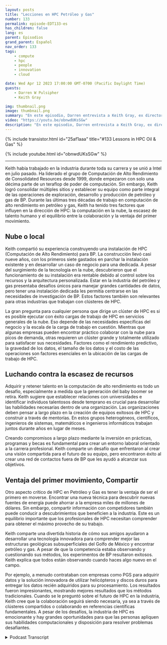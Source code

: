 ```yaml
---
layout: posts
title: "Lecciones en HPC Petróleo y Gas"
number: 133
permalink: episode-EDT133-es
has_children: false
lang: es
parent: Episodios
grand_parent: Español
nav_order: 133
tags:
    - compute
    - hpc
    - people
    - innovation
    - cloud

date: Wed Apr 12 2023 17:00:00 GMT-0700 (Pacific Daylight Time)
guests:
    - Darren W Pulsipher
    - Keith Gray

img: thumbnail.png
image: thumbnail.png
summary: "En este episodio, Darren entrevista a Keith Gray, ex director de computación de alto rendimiento en British Petroleum. Con más de 30 años de experiencia en la gestión de centros de HPC, Keith brinda una gran perspectiva sobre los desafíos, las mejores prácticas y el futuro de la computación de alto rendimiento."
video: "https://youtu.be/obnwdUKsSGw"
description: "En este episodio, Darren entrevista a Keith Gray, ex director de computación de alto rendimiento en British Petroleum. Con más de 30 años de experiencia en la gestión de centros de HPC, Keith brinda una gran perspectiva sobre los desafíos, las mejores prácticas y el futuro de la computación de alto rendimiento."
---
```


<div>
{% include transistor.html id="25af1aaa" title="#133 Lessons in HPC Oil & Gas" %}

{% include youtube.html id="obnwdUKsSGw" %}
</div>

---

Keith había trabajado en la industria durante toda su carrera y se unió a Intel en julio pasado. Ha liderado el grupo de Computación de Alto Rendimiento de Consolidated Resources desde 1999, donde empezaron con solo una décima parte de un teraflop de poder de computación. Sin embargo, Keith logró consolidar múltiples sitios y establecer su equipo como parte integral de las operaciones de exploración, desarrollo y producción de petróleo y gas de BP. Durante las últimas tres décadas de trabajo en computación de alto rendimiento en petróleo y gas, Keith ha tenido tres factores que influyen en la dirección de HPC: la computación en la nube, la escasez de talento humano y el equilibrio entre la colaboración y la ventaja del primer movimiento.

## Nube o local

Keith compartió su experiencia construyendo una instalación de HPC (Computación de Alto Rendimiento) para BP. La construcción llevó casi nueve años, con los primeros siete gastados en parchar la instalación existente y en desarrollar un caso de negocio para una dedicada. A pesar del surgimiento de la tecnología en la nube, descubrieron que el funcionamiento de su instalación era rentable debido al control sobre los recursos y la arquitectura personalizada. Estar en la industria del petróleo y gas presentaba desafíos únicos para manejar grandes cantidades de datos, pero tener una instalación dedicada les permitía centrarse en las necesidades de investigación de BP. Estos factores también son relevantes para otras industrias que trabajan con clústeres de HPC.

La gran pregunta para cualquier persona que dirige un clúster de HPC es si es posible ejecutar con éxito cargas de trabajo de HPC en servicios generales de la nube. Eso depende de las necesidades específicas del negocio y la escala de la carga de trabajo en cuestión. Mientras que algunas empresas pueden encontrar práctico colaborar con la nube para picos de demanda, otras requieren un clúster grande y totalmente utilizado para satisfacer sus necesidades. Factores como el rendimiento predictivo, la gravedad de los datos, el tamaño de los datos y el costo de las operaciones son factores esenciales en la ubicación de las cargas de trabajo de HPC.

## Luchando contra la escasez de recursos

Adquirir y retener talento en la computación de alto rendimiento es todo un desafío, especialmente a medida que la generación del baby boomer se retira. Keith sugiere que establecer relaciones con universidades e identificar individuos talentosos desde temprano es crucial para desarrollar las habilidades necesarias dentro de una organización. Las organizaciones deben pensar a largo plazo en la creación de equipos exitosos de HPC y construir a través de mentorías. En estos grupos heterogéneos, científicos, ingenieros de sistemas, matemáticos e ingenieros informáticos trabajan juntos durante años en lugar de meses.

Creando compromisos a largo plazo mediante la inversión en prácticas, programas y becas es fundamental para crear un entorno laboral orientado a la carrera profesional. Keith comparte un desafío que enfrentaron al crear una visión compartida para el futuro de su equipo, pero encontraron éxito al crear una red de contactos fuera de BP que les ayudó a alcanzar sus objetivos.

## Ventaja del primer movimiento, Compartir

Otro aspecto crítico de HPC en Petróleo y Gas es tener la ventaja de ser el primero en moverse. Encontrar una nueva técnica para descubrir nuevas fuentes de energía puede ahorrar a la empresa miles de millones de dólares. Sin embargo, compartir información con competidores también puede conducir a descubrimientos que beneficien a la industria. Este es un equilibrio importante que los profesionales de HPC necesitan comprender para obtener el máximo provecho de su trabajo.

Keith comparte una divertida historia de cómo sus amigos ayudaron a desarrollar una tecnología innovadora para comprender mejor las estructuras geológicas subsuperficiales del Golfo de México y encontrar petróleo y gas. A pesar de que la competencia estaba observando y cuestionando sus métodos, los experimentos de BP resultaron exitosos. Keith explica que todos están observando cuando haces algo nuevo en el campo.

Por ejemplo, a menudo contrataban con empresas como PGS para adquirir datos y la solución innovadora de utilizar helicópteros y discos duros para entregar los datos recién adquiridos para su procesamiento. Los resultados fueron impresionantes, mostrando mejores resultados que los métodos tradicionales. Cuando se le preguntó sobre el futuro de HPC en la industria, Keith cree que la colaboración seguirá siendo necesaria, ya sea a través de clústeres compartidos o colaborando en referencias científicas fundamentales. A pesar de los desafíos, la industria de HPC es emocionante y hay grandes oportunidades para que las personas apliquen sus habilidades computacionales y disposición para resolver problemas desafiantes.



<details>
<summary> Podcast Transcript </summary>

<p></p>

</details>
